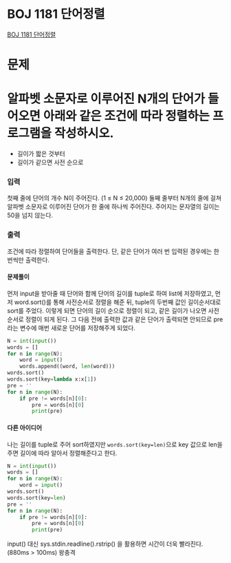 # BOJ 1181 단어정렬
[BOJ 1181 단어정렬](https://www.acmicpc.net/problem/1181)
# 문제
# 알파벳 소문자로 이루어진 N개의 단어가 들어오면 아래와 같은 조건에 따라 정렬하는 프로그램을 작성하시오.
- 길이가 짧은 것부터
- 길이가 같으면 사전 순으로
### 입력
첫째 줄에 단어의 개수 N이 주어진다. (1 ≤ N ≤ 20,000) 둘째 줄부터 N개의 줄에 걸쳐 알파벳 소문자로 이루어진 단어가 한 줄에 하나씩 주어진다. 주어지는 문자열의 길이는 50을 넘지 않는다.

### 출력
조건에 따라 정렬하여 단어들을 출력한다. 단, 같은 단어가 여러 번 입력된 경우에는 한 번씩만 출력한다.
#### 문제풀이
먼저 input을 받아줄 때 단어와 함께 단어의 길이를 tuple로 하여 list에 저장하였고, 먼저 word.sort()를 통해 사전순서로 정렬을 해준 뒤, tuple의 두번째 값인 길이순서대로 sort를 주었다. 이렇게 되면 단어의 길이 순으로 정렬이 되고, 같은 길이가 나오면 사전순서로 정렬이 되게 된다. 그 다음 전에 출력한 값과 같은 단어가 출력되면 안되므로 pre라는 변수에 매번 새로운 단어를 저장해주게 되었다. 
```python
N = int(input())
words = []
for n in range(N):
    word = input()
    words.append((word, len(word)))
words.sort()
words.sort(key=lambda x:x[1])
pre = ''
for n in range(N):
    if pre != words[n][0]:
        pre = words[n][0]
        print(pre)
```
#### 다른 아이디어 
나는 길이를 tuple로 주어 sort하였지만 `words.sort(key=len)`으로 key 값으로 len을 주면 길이에 따라 알아서 정렬해준다고 한다. 
```python
N = int(input())
words = []
for n in range(N):
    word = input()
words.sort()
words.sort(key=len)
pre = ''
for n in range(N):
    if pre != words[n][0]:
        pre = words[n][0]
        print(pre)
```
input() 대신 sys.stdin.readline().rstrip() 을 활용하면 시간이 더욱 빨라진다. (880ms > 100ms) 왕충격